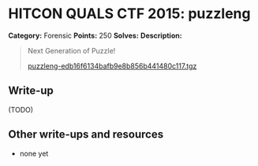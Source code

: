 # HITCON QUALS CTF 2015: puzzleng

**Category:** Forensic
**Points:** 250
**Solves:** 
**Description:**

> Next Generation of Puzzle!
> 
> [puzzleng-edb16f6134bafb9e8b856b441480c117.tgz](puzzleng-edb16f6134bafb9e8b856b441480c117.tgz)


## Write-up

(TODO)

## Other write-ups and resources

* none yet
